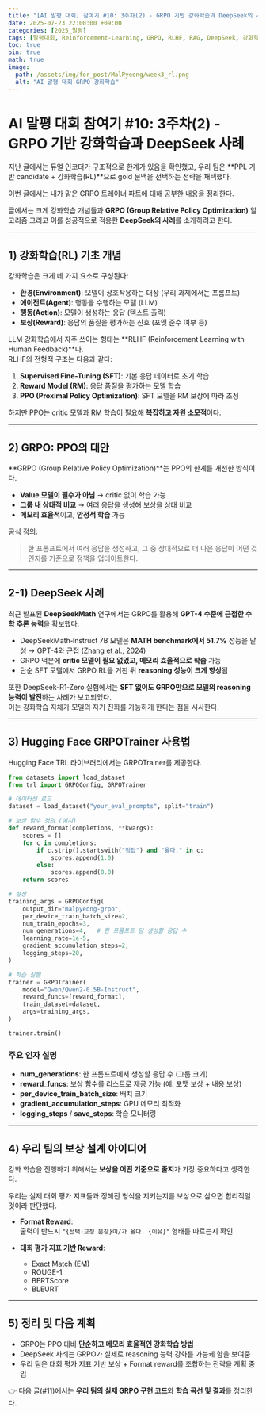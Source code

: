```yaml
---
title: "[AI 말평 대회] 참여기 #10: 3주차(2) - GRPO 기반 강화학습과 DeepSeek의 사례"
date: 2025-07-23 22:00:00 +09:00
categories: [2025_말평]
tags: [말평대회, Reinforcement-Learning, GRPO, RLHF, RAG, DeepSeek, 강화학습]
toc: true
pin: true
math: true
image:
  path: /assets/img/for_post/MalPyeong/week3_rl.png
  alt: "AI 말평 대회 GRPO 강화학습"
---
```


# AI 말평 대회 참여기 #10: 3주차(2) - GRPO 기반 강화학습과 DeepSeek 사례

지난 글에서는 듀얼 인코더가 구조적으로 한계가 있음을 확인했고, 우리 팀은 **PPL 기반 candidate + 강화학습(RL)**으로 gold 문맥을 선택하는 전략을 채택했다.  

이번 글에서는 내가 맡은 GRPO 트레이너 파트에 대해 공부한 내용을 정리한다.

글에서는 크게 강화학습 개념들과 **GRPO (Group Relative Policy Optimization)** 알고리즘 그리고 이를 성공적으로 적용한 **DeepSeek의 사례**를 소개하려고 한다.

---

## 1) 강화학습(RL) 기초 개념

강화학습은 크게 네 가지 요소로 구성된다:

- **환경(Environment)**: 모델이 상호작용하는 대상 (우리 과제에서는 프롬프트)  
- **에이전트(Agent)**: 행동을 수행하는 모델 (LLM)  
- **행동(Action)**: 모델이 생성하는 응답 (텍스트 출력)  
- **보상(Reward)**: 응답의 품질을 평가하는 신호 (포맷 준수 여부 등)

LLM 강화학습에서 자주 쓰이는 형태는 **RLHF (Reinforcement Learning with Human Feedback)**다.  
RLHF의 전형적 구조는 다음과 같다:

1. **Supervised Fine-Tuning (SFT)**: 기본 응답 데이터로 초기 학습  
2. **Reward Model (RM)**: 응답 품질을 평가하는 모델 학습  
3. **PPO (Proximal Policy Optimization)**: SFT 모델을 RM 보상에 따라 조정

하지만 PPO는 critic 모델과 RM 학습이 필요해 **복잡하고 자원 소모적**이다.

---

## 2) GRPO: PPO의 대안

**GRPO (Group Relative Policy Optimization)**는 PPO의 한계를 개선한 방식이다.

- **Value 모델이 필수가 아님** → critic 없이 학습 가능  
- **그룹 내 상대적 비교** → 여러 응답을 생성해 보상을 상대 비교  
- **메모리 효율적**이고, **안정적 학습** 가능

공식 정의:  
> 한 프롬프트에서 여러 응답을 생성하고, 그 중 상대적으로 더 나은 응답이 어떤 것인지를 기준으로 정책을 업데이트한다.

---

## 2-1) DeepSeek 사례

최근 발표된 **DeepSeekMath** 연구에서는 GRPO를 활용해 **GPT-4 수준에 근접한 수학 추론 능력**을 확보했다.

- DeepSeekMath‑Instruct 7B 모델은 **MATH benchmark에서 51.7%** 성능을 달성 → GPT-4와 근접 ([Zhang et al., 2024](https://arxiv.org/abs/2402.03300))  
- GRPO 덕분에 **critic 모델이 필요 없었고, 메모리 효율적으로 학습** 가능  
- 단순 SFT 모델에서 GRPO RL을 거친 뒤 **reasoning 성능이 크게 향상**됨

또한 DeepSeek-R1‑Zero 실험에서는 **SFT 없이도 GRPO만으로 모델의 reasoning 능력이 발전**하는 사례가 보고되었다.  
이는 강화학습 자체가 모델의 자기 진화를 가능하게 한다는 점을 시사한다.

---

## 3) Hugging Face GRPOTrainer 사용법

Hugging Face TRL 라이브러리에서는 GRPOTrainer를 제공한다.

```python
from datasets import load_dataset
from trl import GRPOConfig, GRPOTrainer

# 데이터셋 로드
dataset = load_dataset("your_eval_prompts", split="train")

# 보상 함수 정의 (예시)
def reward_format(completions, **kwargs):
    scores = []
    for c in completions:
        if c.strip().startswith("정답") and "옳다." in c:
            scores.append(1.0)
        else:
            scores.append(0.0)
    return scores

# 설정
training_args = GRPOConfig(
    output_dir="malpyeong-grpo",
    per_device_train_batch_size=2,
    num_train_epochs=3,
    num_generations=4,   # 한 프롬프트 당 생성할 응답 수
    learning_rate=1e-5,
    gradient_accumulation_steps=2,
    logging_steps=20,
)

# 학습 실행
trainer = GRPOTrainer(
    model="Qwen/Qwen2-0.5B-Instruct",
    reward_funcs=[reward_format],
    train_dataset=dataset,
    args=training_args,
)

trainer.train()
```

### 주요 인자 설명
- **num_generations**: 한 프롬프트에서 생성할 응답 수 (그룹 크기)  
- **reward_funcs**: 보상 함수를 리스트로 제공 가능 (예: 포맷 보상 + 내용 보상)  
- **per_device_train_batch_size**: 배치 크기  
- **gradient_accumulation_steps**: GPU 메모리 최적화  
- **logging_steps** / **save_steps**: 학습 모니터링

---

## 4) 우리 팀의 보상 설계 아이디어

강화 학습을 진행하기 위해서는 **보상을 어떤 기준으로 줄지**가 가장 중요하다고 생각한다.

우리는 실제 대회 평가 지표들과 정해진 형식을 지키는지를 보상으로 삼으면 합리적일 것이라 판단했다.

- **Format Reward**:  
  출력이 반드시 `"{선택·교정 문장}이/가 옳다. {이유}"` 형태를 따르는지 확인  

- **대회 평가 지표 기반 Reward**:  
  - Exact Match (EM)  
  - ROUGE-1  
  - BERTScore  
  - BLEURT  


---

## 5) 정리 및 다음 계획

- GRPO는 PPO 대비 **단순하고 메모리 효율적인 강화학습 방법**  
- DeepSeek 사례는 GRPO가 실제로 reasoning 능력 강화를 가능케 함을 보여줌  
- 우리 팀은 대회 평가 지표 기반 보상 + Format reward를 조합하는 전략을 계획 중임  

👉 다음 글(#11)에서는 **우리 팀의 실제 GRPO 구현 코드**와 **학습 곡선 및 결과**를 정리한다.
